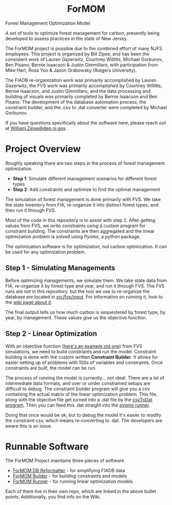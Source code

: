 <h1 align="center"> ForMOM </h1>
Forest Management Optimization Model

A set of tools to optimize forest management for carbon, presently 
being developed to assess practices in the state of New Jersey. 

The ForMOM project is possible due to the combined effort of many NJFS 
employees. This project is organized by Bill Zipse, and has been the 
consistent work of Lauren Gazerwitz, Courtney Willitts, Michael Gorbunov, Ben 
Pisano, Bernie Isaacson & Justin Gimmillaro, with participation from Mike 
Hart, Rosa Yoo & Jason Grabowsky (Rutgers University).

The FIADB re-organization work was primarily accomplished by Lauren 
Gazerwitz, the FVS work was primarily accomplished by Courtney Willitts, 
Bernie Isaacson, and Justin Gimmillaro, and the data processing and building 
of visuals was primarily completed by Bernie Isaacson and Ben Pisano. The 
development of the database automation process, the constraint builder, and 
the .csv to .dat converter were completed by Michael Gorbunov.

If you have 
questions specifically about the software
here, please reach out at [William.Zipse@dep.nj.gov](William.Zipse@dep.nj.gov).



# Project Overview

Roughly speaking there are two steps in the process of forest management optimization.
 
 - **Step 1**: Simulate different management scenarios for different forest types
 - **Step 2**: Add constraints and optimize to find the optimal management

The simulation of forest management is done primarily with FVS. We take the state inventory 
from FIA, re-organize it into distinct forest types, and then run it through FVS.

Most of the code in this repository is to assist with step 2. After getting values from FVS,
we write constraints using a custom program for constraint building. The constraints
are then aggregated and the linear optimization problem is solved using Pyomo, a python package.

The optimization software is for optimization, not carbon optimization. It can be used for any
optimization problem.


## Step 1 - Simulating Managements

Before optimizing managements, we simulate them. We take state data from FIA, re-organize it by forest type and year, and run it through FVS.
The FVS runs are not in this repository. but the tool we use to re-organize the database are located in
[src/fvs/input](https://github.com/New-Jersey-Forest-Service/ForMOM/tree/main/src/fvs/input). For information
on running it, look to the [wiki page about it](https://github.com/New-Jersey-Forest-Service/ForMOM/wiki/FVS#inputs).

The final output tells us how much carbon is sequestered by forest type, by year, by management. These values give
us the objective function.



## Step 2 - Linear Optimization

With an objective function ([here's an example old one](https://github.com/New-Jersey-Forest-Service/ForMOM/blob/dev-optimization/src/optimization/constraint_builder/sample_data/minimodel_obj.csv)) 
from FVS simulations, we need to build constriants and run the model. Constraint building is done with the custom written **Constraint Builder**.
It allows for easier setting up of problems with 100s of variables and constraints. Once constraints are built, the model can be run.

The process of running the model is currently... not ideal. There are a lot of intermediate data formats, and over or under constrained
setups are difficult to debug. The constraint builder program will give you a csv containing the actual matrix of the linear optimization
problem. This file, along with the objective file get turned into a .dat file by the [csvToDat program](https://github.com/New-Jersey-Forest-Service/ForMOM/tree/dev-optimization/src/optimization/convert_to_dat). Then you can feed this .dat straight into the [pyomo runner](https://github.com/New-Jersey-Forest-Service/ForMOM/blob/dev-optimization/src/optimization/pyomo/PyomoOptimizer.py).

Doing that once would be ok, but to debug the model it's easier to modify the constraint csv, which means re-converting to .dat. The developers
are aware this is an issue.


# Runnable Software

The ForMOM Project maintains three pieces of software

 - [ForMOM DB Reformatter](https://github.com/New-Jersey-Forest-Service/ForMOM-DBReformatter) - for simplifying FIADB data
 - [ForMOM Builder](https://github.com/New-Jersey-Forest-Service/ForMOM-Builder) - for building constraints and models
 - [ForMOM Runner](https://github.com/New-Jersey-Forest-Service/ForMOM-Runner) - for running linear optimization models

Each of them live in their own repo, which are linked in the above bullet points. Additionally, you find info on the Wiki.

